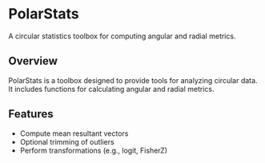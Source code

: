 # PolarStats
A circular statistics toolbox for computing angular and radial metrics.

## Overview
PolarStats is a toolbox designed to provide tools for analyzing circular data. It includes functions for calculating angular and radial metrics.

## Features
- Compute mean resultant vectors
- Optional trimming of outliers
- Perform transformations (e.g., logit, FisherZ)
